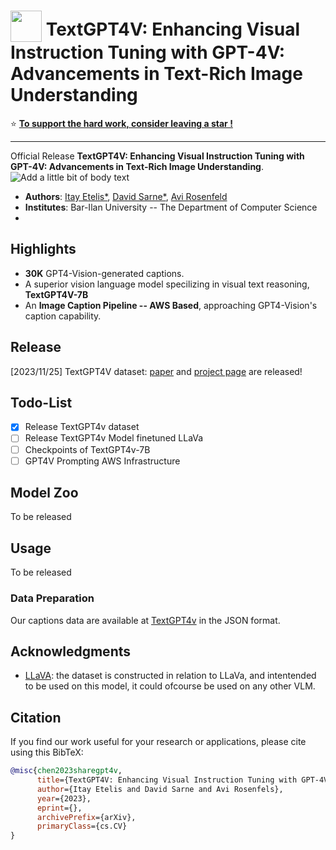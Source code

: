# <img src="" style="vertical-align: -10px;" :height="50px" width="50px"> TextGPT4V: Enhancing Visual Instruction Tuning with GPT-4V: Advancements in Text-Rich Image Understanding

⭐️ [**To support the hard work, consider leaving a star !**](https://github.com/Etelis/Enhancing-Visual-Instruction-Tuning-with-GPT-4V-Advancements-in-Text-Rich-Image-Understanding)

---

Official Release **TextGPT4V: Enhancing Visual Instruction Tuning with GPT-4V: Advancements in Text-Rich Image Understanding**.
![Add a little bit of body text](https://github.com/Etelis/TextGPT4V/assets/92247226/71c28617-c5ac-4f60-b5c5-586259d458fa)



- **Authors**: [Itay Etelis*](), [David Sarne*](), [Avi Rosenfeld]()
- **Institutes**: Bar-Ilan University -- The Department of Computer Science
- 
## Highlights
- **30K** GPT4-Vision-generated captions.
- A superior vision language model specilizing in visual text reasoning, **TextGPT4V-7B**
- An **Image Caption Pipeline -- AWS Based**, approaching GPT4-Vision's caption capability.

## Release
[2023/11/25] TextGPT4V dataset: [paper]([TextGPT4V.pdf]()) and [project page]() are released!

## Todo-List
- [X] Release TextGPT4v dataset
- [ ] Release TextGPT4v Model finetuned LLaVa
- [ ] Checkpoints of TextGPT4v-7B
- [ ] GPT4V Prompting AWS Infrastructure

## Model Zoo
To be released

## Usage
To be released

### Data Preparation

Our captions data are available at [TextGPT4v](https://huggingface.co/datasets/pig4431/TextGPT4V-30K) in the JSON format.

## Acknowledgments
- [LLaVA](https://github.com/haotian-liu/LLaVA): the dataset is constructed in relation to LLaVa, and intentended to be used on this model, it could ofcourse be used on any other VLM.

## Citation
If you find our work useful for your research or applications, please cite using this BibTeX:
```bibtex
@misc{chen2023sharegpt4v,
      title={TextGPT4V: Enhancing Visual Instruction Tuning with GPT-4V: Advancements in Text-Rich Image Understanding}, 
      author={Itay Etelis and David Sarne and Avi Rosenfels},
      year={2023},
      eprint={},
      archivePrefix={arXiv},
      primaryClass={cs.CV}
}
```
